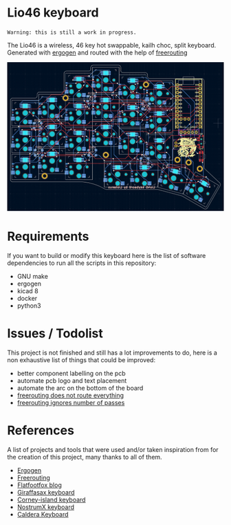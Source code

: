 # Lio46 keyboard
`Warning: this is still a work in progress.`

The Lio46 is a wireless, 46 key hot swappable, kailh choc, split keyboard.  
Generated with [ergogen](https://github.com/ergogen/ergogen) and routed with the help of
[freerouting](https://github.com/freerouting/freerouting)

![kicad screenshot](pictures/kicad_screen.png)

# Requirements
If you want to build or modify this keyboard here is the list of software dependencies to run all the scripts in this repository:

- GNU make
- ergogen
- kicad 8
- docker
- python3

# Issues / Todolist
This project is not finished and still has a lot improvements to do, here is a non exhaustive list of things that could be improved:

- better component labelling on the pcb
- automate pcb logo and text placement
- automate the arc on the bottom of the board
- [freerouting does not route everything](https://github.com/freerouting/freerouting/issues/367)
- [freerouting ignores number of passes](https://github.com/freerouting/freerouting/issues/376)

# References
A list of projects and tools that were used and/or taken inspiration from for the creation of this project, many thanks to all of them.

- [Ergogen](https://github.com/ergogen/ergogen)
- [Freerouting](https://github.com/freerouting/freerouting)
- [Flatfootfox blog](https://flatfootfox.com/ergogen-part1-units-points/)
- [Giraffasax keyboard](https://github.com/Giraffasax/SpUnLy58/tree/main)
- [Corney-island keyboard](https://github.com/ceoloide/corney-island)
- [NostrumX keyboard](https://github.com/bennytrouser/NostrumX/tree/main)
- [Caldera Keyboard](https://github.com/christianselig/caldera-keyboard/tree/main)
